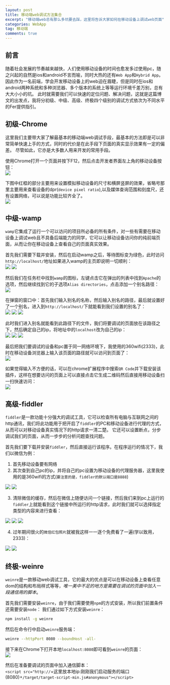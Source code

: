 ```yaml
---
layout: post
title: 移动端web调试方法集合
excerpt: "移动端web总有那么多坑要去踩，这里将告诉大家如何在移动设备上调试web页面"
categories: WebApp
tag: 移动端
comments: true
---
```


## 前言
随着社会发展的节奏越来越快，人们使用移动设备的时间也愈发多过使用pc，随之兴起的自然是ios和android不言而喻，同时大热的还有`Web App`和`Hybrid App`。
因此作为一名前端，学会开发移动设备上的web迫在眉睫，但是同时在ios和android两种系统和多种浏览器、多个版本的系统上等等运行环境千差万别，总有大大小小的坑。
此时就需要我们可以快速的定位问题、解决问题，这就是这篇博文的出发点，我将分初级、中级、高级、终极四个级别的调试方式依次为不同水平的Fer提供指引。

## 初级-Chrome
这里我们主要带大家了解最基本的移动端web调试手段，最基本的方法即是可以非常简单快速上手的方式，同时的代价是在此手段下页面的真实显示效果有一定的偏差。
尽管如此，它亦是大多数人用来开发的常用手段。  

使用Chrome打开一个页面并按下F12，然后点击开发者界面左上角的移动设备按钮：  
<img class="lazy" src="{{ site.loading }}" data-src="/img/webapp/1.png">

下图中红框的部分主要用来设置模拟移动设备的尺寸和横屏竖屏的效果，省略号那里主要用来查看设备的dpr(`device pixel ratio`),以及媒体查询范围和刻度尺，还有设置网络，可以说是功能比较齐全了。  
<img class="lazy" src="{{ site.loading }}" data-src="/img/webapp/2.png">

## 中级-wamp
`wamp`它集成了运行一个可以访问的项目所必备的所有条件，对一些有需要在移动设备上调试web且不具备后端能力的同学，它可以让移动设备访问你的纯前端页面，从而让你在移动设备上查看自己的页面真实效果。  

首先我们需要下载并安装，然后在启动wamp之后，等待图标变为绿色，此时访问`http://localhost/`地址如果进入wamp的主页即说明一切顺利：  
<img class="lazy" src="{{ site.loading }}" data-src="/img/webapp/3.png">
<img class="lazy" src="{{ site.loading }}" data-src="/img/webapp/4.png">

然后我们在任务栏中找到`wamp`的图标，左键点击它在弹出的列表中找到`Apache`的选项，然后继续找到它的子选项`Alias directories`，点击添加一个别名路径：  
<img class="lazy" src="{{ site.loading }}" data-src="/img/webapp/5.png">

在弹窗的窗口中：首先我们输入别名的名称，然后输入别名的路径，最后就设置好了一个别名，进入到`http://localhost/`下就能看到我们设置的别名了：  
<img class="lazy" src="{{ site.loading }}" data-src="/img/webapp/6.png">
<img class="lazy" src="{{ site.loading }}" data-src="/img/webapp/7.png">
<img class="lazy" src="{{ site.loading }}" data-src="/img/webapp/8.png">

此时我们进入别名就能看到此路径下的文件，我们将要调试的页面放在该路径之下，然后确定自己的ip，将地址中的`localhost`改为自己的ip：  
<img class="lazy" src="{{ site.loading }}" data-src="/img/webapp/9.png">
<img class="lazy" src="{{ site.loading }}" data-src="/img/webapp/10.png">
<img class="lazy" src="{{ site.loading }}" data-src="/img/webapp/11.png">

最后把我们要调试的设备和pc置于同一网络环境下，我使用的360wifi(2333)，此时在移动设备浏览器上输入该页面的路径就可以访问到页面了：  
<img class="lazy" src="{{ site.loading }}" data-src="/img/webapp/12.jpg">

如果觉得输入不方便的话，可以在chrome扩展程序中搜索`QR Code`并下载安装该插件，这样在想要访问的页面上可以直接点击它生成二维码然后直接用移动设备扫一扫快速访问：  
<img class="lazy" src="{{ site.loading }}" data-src="/img/webapp/13.png">

## 高级-fiddler
`fiddler`是一款功能十分强大的调试工具，它可以检查所有电脑与互联网之间的http通讯，我们将此功能用于把开启了`fiddler`的PC和移动设备进行代理的方式，从而可以对移动设备真实情况下的http请求一清二楚。
它还可以设置断点，分步调试我们的页面，从而一步步的分析问题查找问题。

首先我们要下载并安装`fiddler`，然后直接运行该程序。在程序运行的情况下，我们以微信为例：  

1. 首先移动设备要有网络  
2. 其次查到自己pc的ip，并将自己的pc设置为移动设备的代理服务器，这里我使用的是360wifi的方式(`要注意的是，fiddler的默认端口是8888`)  
<img class="lazy" src="{{ site.loading }}" data-src="/img/webapp/10.png">
<img class="lazy" src="{{ site.loading }}" data-src="/img/webapp/14.jpg">

3. 清除微信的缓存，然后在微信上随便访问一个链接，然后我们来到pc上运行的`fiddler`上就能看到这个链接中所运行的http请求，此时我们就可以选择指定类型的内容来进行查看：  
<img class="lazy" src="{{ site.loading }}" data-src="/img/webapp/15.jpg">
<img class="lazy" src="{{ site.loading }}" data-src="/img/webapp/16.jpg">
<img class="lazy" src="{{ site.loading }}" data-src="/img/webapp/17.png">

4. 过年期间很火的`微信红包照片`就被我这样一一逐个免费看了一遍(学以致用，2333)：  
<img class="lazy" src="{{ site.loading }}" data-src="/img/webapp/18.jpg">
<img class="lazy" src="{{ site.loading }}" data-src="/img/webapp/19.jpg">

## 终极-weinre
`weinre`是一款移动web调试工具，它的最大的优点是可以在移动设备上查看任意dom的结构和布局样式等等，*唯一美中不足的地方是需要在调试的页面中加入一段通信用的脚本*。  

首先我们需要安装`weinre`，由于我们需要使用`npm`的方式安装，所以我们前置条件还需要安装`node`：
我们通过如下方式安装`weinre`：  
``` bash
npm install -g weinre
```  
然后在命令行中启动`weinre`服务端：  
``` bash
weinre --httpPort 8080 --boundHost -all-
```  
接下来在Chrome下打开本地`localhost:8080`即可看到`weinre`的页面：  
<img class="lazy" src="{{ site.loading }}" data-src="/img/webapp/20.png">  

然后在准备要调试的页面中加入通信脚本：  
`<script src="http://`+这里放本地ip:刚刚我们启动服务的端口(8080)+`/target/target-script-min.js#anonymous"></script>`
